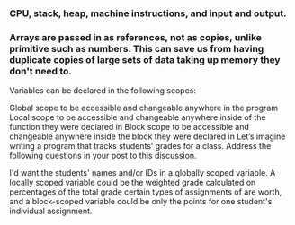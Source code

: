 ### CPU, stack, heap, machine instructions, and input and output. 

### Arrays are passed in as references, not as copies, unlike primitive such as numbers. This can save us from having duplicate copies of large sets of data taking up memory they don't need to.

Variables can be declared in the following scopes:

Global scope to be accessible and changeable anywhere in the program
Local scope to be accessible and changeable anywhere inside of the function they were declared in
Block scope to be accessible and changeable anywhere inside the block they were declared in
Let’s imagine writing a program that tracks students’ grades for a class. Address the following questions in your post to this discussion.

I'd want the students' names and/or IDs in a globally scoped variable. A locally scoped variable could be the weighted grade calculated on percentages of the total grade certain types of assignments of are worth, and a block-scoped variable could be only the points for one student's individual assignment.